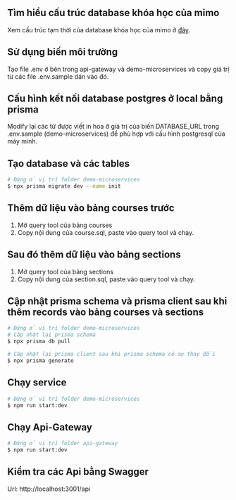 ## Tìm hiểu cấu trúc database khóa học của mimo

Xem cấu trúc tạm thời của database khóa học của mimo ở [đây](https://dbdiagram.io/d/hihi-6607ba1837b7e33fd716ebf6).

## Sử dụng biến môi trường

Tạo file .env ở bên trong api-gateway và demo-microservices và copy giá trị từ các file .env.sample dán vào đó.

## Cấu hình kết nối database postgres ở local bằng prisma

Modify lại các từ được viết in hoa ở giá trị của biến DATABASE_URL trong .env.sample (demo-microservices) để phù hợp với cấu hình postgresql của máy mình.

## Tạo database và các tables 

```bash
# Đứng ở vị trí folder demo-microservices
$ npx prisma migrate dev --name init
```

## Thêm dữ liệu vào bảng courses trước

1. Mở query tool của bảng courses
2. Copy nội dung của course.sql, paste vào query tool và chạy.

## Sau đó thêm dữ liệu vào bảng sections

1. Mở query tool của bảng sections
2. Copy nội dung của section.sql, paste vào query tool và chạy.

## Cập nhật prisma schema và prisma client sau khi thêm records vào bảng courses và sections

```bash
# Đứng ở vị trí folder demo-microservices
# Cập nhật lại prisma schema
$ npx prisma db pull

# Cập nhật lại prisma client sau khi prisma schema có sự thay đổi
$ npx prisma generate
```

## Chạy service

```bash
# Đứng ở vị trí folder demo-microservices
$ npm run start:dev
```

## Chạy Api-Gateway

```bash
# Đứng ở vị trí folder api-gateway
$ npm run start:dev
```

## Kiểm tra các Api bằng Swagger

Url: http://localhost:3001/api

